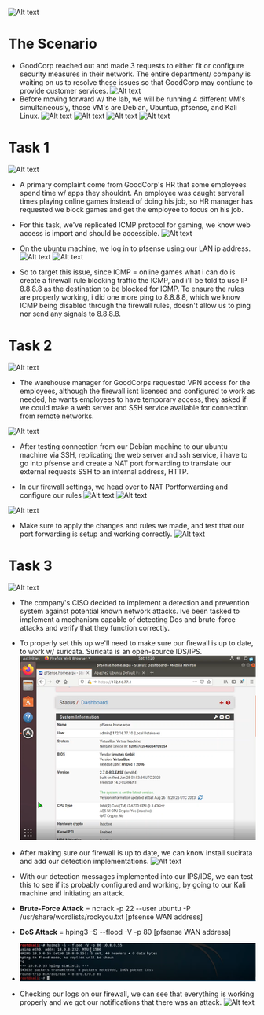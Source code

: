 ![Alt text](../assets/1.PNG)
# The Scenario
- GoodCorp reached out and made 3 requests to either fit or configure security measures in their network. The entire department/ company is waiting on us to resolve these issues so that GoodCorp may contiune to provide customer services.
![Alt text](../assets/2.PNG)
- Before moving forward w/ the lab, we will be running 4 different VM's simultaneously, those VM's are Debian, Ubuntua, pfsense, and Kali Linux.
![Alt text](<../assets/pfsense interface.PNG>)
![Alt text](<../assets/debian ifconfig.PNG>)
![Alt text](<../assets/Ubuntu ifconfig.PNG>)
![Alt text](<../assets/kali ifconfig.PNG>)

# Task 1
![Alt text](../assets/3.PNG)
- A primary complaint come from GoodCorp's HR that some employees spend time w/ apps they shouldnt. An employee was caught serveral times playing online games instead of doing his job, so HR manager has requested we block games and get the employee to focus on his job.
- For this task, we've replicated ICMP protocol for gaming, we know web access is import and should be accessible.
![Alt text](<../assets/logging onto pfsense w ubuntu machine.PNG>)
- On the ubuntu machine, we log in to pfsense using our LAN ip address.
![Alt text](<../assets/pfsense firewall icmp rule blocked.png>)
![Alt text](<../assets/failed packets for icmp.png>)

- So to target this issue, since ICMP = online games what i can do is create a firewall rule blocking traffic the ICMP, and i'll be told to use IP 8.8.8.8 as the destination to be blocked for ICMP. To ensure the rules are properly working, i did one more ping to 8.8.8.8, which we know ICMP being disabled through the firewall rules, doesn't allow us to ping nor send any signals to 8.8.8.8.
# Task 2
![Alt text](../assets/4.PNG)
- The warehouse manager for GoodCorps requested VPN access for the employees, although the firewall isnt licensed and configured to work as needed, he wants employees to have temporary access, they asked if we could make a web server and SSH service available for connection from remote networks.

![Alt text](<../assets/ssh on ubuntu.png>)
- After testing connection from our Debian machine to our ubuntu machine via SSH, replicating the web server and ssh service, i have to go into pfsense and create a NAT port forwarding to translate our external requests SSH to an internal address, HTTP.

- In our firewall settings, we head over to NAT Portforwarding and configure our rules
![Alt text](<../assets/LAN Firewall NAT portwarding.png>)
![Alt text](<../assets/SSH NAT port forwarding.png>)

![Alt text](<../assets/NAT firewall portforwarding rules set.png>)
- Make sure to apply the changes and rules we made, and test that our port forwarding is setup and working correctly.
![Alt text](<../assets/and it works the port forwarding.png>)
# Task 3
![Alt text](../assets/5.PNG)
- The company's CISO decided to implement a detection and prevention system against potential known network attacks. Ive been tasked to implement a mechanism capable of detecting Dos and brute-force attacks and verify that they function correctly.
- To properly set this up we'll need to make sure our firewall is up to date, to work w/ suricata. Suricata is an open-source IDS/IPS.
![Alt text](<pfsense update.png>)
- After making sure our firewall is up to date, we can know install sucirata and add our detection implementations.
![Alt text](<../assets/sucirata ssh brute-force detected.png>)
- With our detection messages implemented into our IPS/IDS, we can test this to see if its probably configured and working, by going to our Kali machine and initiating an attack.
- **Brute-Force Attack** = ncrack -p 22 --user ubuntu -P /usr/share/wordlists/rockyou.txt [pfsense WAN
address]

- **DoS Attack** = hping3 -S --flood -V -p 80 [pfsense WAN address]

- ![Alt text](<kali dos attack.png>)

- Checking our logs on our firewall, we can see that everything is working properly and we got our notifications that there was an attack.
![Alt text](<../assets/Firewall logs.png>)